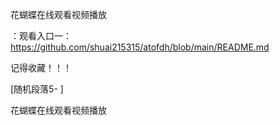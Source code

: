 花蝴蝶在线观看视频播放

：观看入口一：https://github.com/shuai215315/atofdh/blob/main/README.md


记得收藏！！！



[随机段落5-
]






花蝴蝶在线观看视频播放
